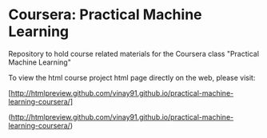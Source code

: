 Coursera: Practical Machine Learning
===================================

Repository to hold course related materials for the Coursera class "Practical Machine Learning"

To view the html course project html page directly on the web, please visit:

[http://htmlpreview.github.com/vinay91.github.io/practical-machine-learning-coursera/]

(http://htmlpreview.github.com/vinay91.github.io/practical-machine-learning-coursera/)
